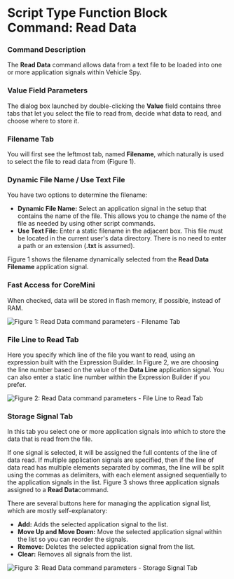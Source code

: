 # Script Type Function Block Command: Read Data

### Command Description

The **Read Data** command allows data from a text file to be loaded into one or more application signals within Vehicle Spy.

### Value Field Parameters

The dialog box launched by double-clicking the **Value** field contains three tabs that let you select the file to read from, decide what data to read, and choose where to store it.

### Filename Tab

You will first see the leftmost tab, named **Filename**, which naturally is used to select the file to read data from (Figure 1).

### Dynamic File Name / Use Text File

You have two options to determine the filename:

* **Dynamic File Name:** Select an application signal in the setup that contains the name of the file. This allows you to change the name of the file as needed by using other script commands.
* **Use Text File:** Enter a static filename in the adjacent box. This file must be located in the current user's data directory. There is no need to enter a path or an extension (**.txt** is assumed).

Figure 1 shows the filename dynamically selected from the **Read Data Filename** application signal.

### Fast Access for CoreMini

When checked, data will be stored in flash memory, if possible, instead of RAM.

![Figure 1: Read Data command parameters - Filename Tab](../../../../../.gitbook/assets/fb\_read\_data\_1.gif)

### File Line to Read Tab

Here you specify which line of the file you want to read, using an expression built with the Expression Builder. In Figure 2, we are choosing the line number based on the value of the **Data Line** application signal. You can also enter a static line number within the Expression Builder if you prefer.

![Figure 2: Read Data command parameters - File Line to Read Tab](../../../../../.gitbook/assets/fb\_read\_data\_2.gif)



### Storage Signal Tab

In this tab you select one or more application signals into which to store the data that is read from the file.

If one signal is selected, it will be assigned the full contents of the line of data read. If multiple application signals are specified, then if the line of data read has multiple elements separated by commas, the line will be split using the commas as delimiters, with each element assigned sequentially to the application signals in the list. Figure 3 shows three application signals assigned to a **Read Data**command.

There are several buttons here for managing the application signal list, which are mostly self-explanatory:

* **Add:** Adds the selected application signal to the list.
* **Move Up and Move Down:** Move the selected application signal within the list so you can reorder the signals.
* **Remove:** Deletes the selected application signal from the list.
* **Clear:** Removes all signals from the list.

![Figure 3: Read Data command parameters - Storage Signal Tab](../../../../../.gitbook/assets/fb\_read\_data\_3.gif)
